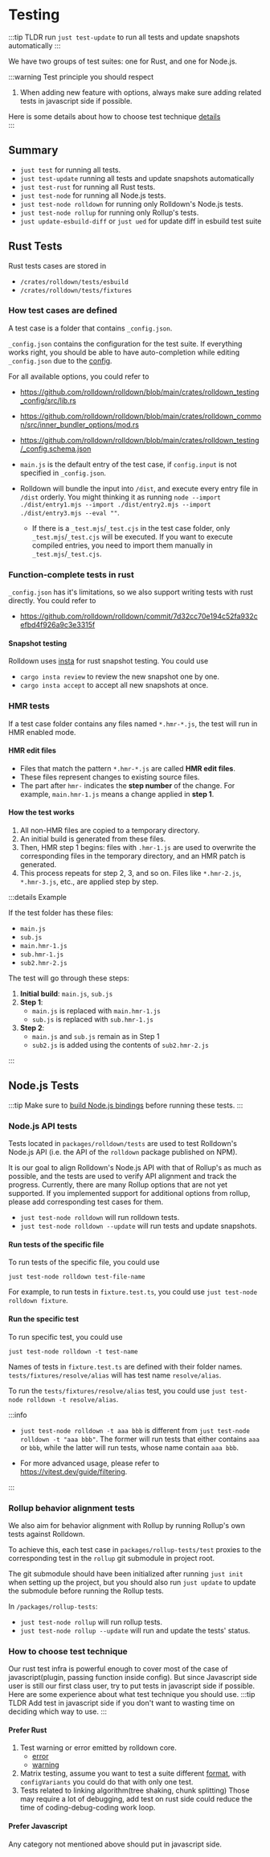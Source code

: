 # Testing

:::tip TLDR
run `just test-update` to run all tests and update snapshots automatically
:::

We have two groups of test suites: one for Rust, and one for Node.js.

:::warning Test principle you should respect

1. When adding new feature with options, always make sure adding related tests in javascript side if possible.

Here is some details about how to choose test technique [details](#how-to-choose-test-technique)\
:::

## Summary

- `just test` for running all tests.
- `just test-update` running all tests and update snapshots automatically
- `just test-rust` for running all Rust tests.
- `just test-node` for running all Node.js tests.
- `just test-node rolldown` for running only Rolldown's Node.js tests.
- `just test-node rollup` for running only Rollup's tests.
- `just update-esbuild-diff` or `just ued` for update diff in esbuild test suite

## Rust Tests

Rust tests cases are stored in

- `/crates/rolldown/tests/esbuild`
- `/crates/rolldown/tests/fixtures`

### How test cases are defined

A test case is a folder that contains `_config.json`.

`_config.json` contains the configuration for the test suite. If everything works right, you should be able to have auto-completion while editing `_config.json` due to the [config](https://github.com/rolldown/rolldown/blob/main/.vscode/settings.json#L36-L40).

For all available options, you could refer to

- https://github.com/rolldown/rolldown/blob/main/crates/rolldown_testing_config/src/lib.rs
- https://github.com/rolldown/rolldown/blob/main/crates/rolldown_common/src/inner_bundler_options/mod.rs
- https://github.com/rolldown/rolldown/blob/main/crates/rolldown_testing/_config.schema.json

- `main.js` is the default entry of the test case, if `config.input` is not specified in `_config.json`.
- Rolldown will bundle the input into `/dist`, and execute every entry file in `/dist` orderly. You might thinking it as running `node --import ./dist/entry1.mjs --import ./dist/entry2.mjs --import ./dist/entry3.mjs --eval ""`.
  - If there is a `_test.mjs`/`_test.cjs` in the test case folder, only `_test.mjs`/`_test.cjs` will be executed. If you want to execute compiled entries, you need to import them manually in `_test.mjs`/`_test.cjs`.

### Function-complete tests in rust

`_config.json` has it's limitations, so we also support writing tests with rust directly. You could refer to

- https://github.com/rolldown/rolldown/commit/7d32cc70e194c52fa932cefbd4f926a9c3e3315f

#### Snapshot testing

Rolldown uses [insta](https://insta.rs/docs/cli/) for rust snapshot testing. You could use

- `cargo insta review` to review the new snapshot one by one.
- `cargo insta accept` to accept all new snapshots at once.

### HMR tests

If a test case folder contains any files named `*.hmr-*.js`, the test will run in HMR enabled mode.

#### HMR edit files

- Files that match the pattern `*.hmr-*.js` are called **HMR edit files**.
- These files represent changes to existing source files.
- The part after `hmr-` indicates the **step number** of the change. For example, `main.hmr-1.js` means a change applied in **step 1**.

#### How the test works

1. All non-HMR files are copied to a temporary directory.
2. An initial build is generated from these files.
3. Then, HMR step 1 begins: files with `.hmr-1.js` are used to overwrite the corresponding files in the temporary directory, and an HMR patch is generated.
4. This process repeats for step 2, 3, and so on. Files like `*.hmr-2.js`, `*.hmr-3.js`, etc., are applied step by step.

:::details Example

If the test folder has these files:

- `main.js`
- `sub.js`
- `main.hmr-1.js`
- `sub.hmr-1.js`
- `sub2.hmr-2.js`

The test will go through these steps:

1. **Initial build**: `main.js`, `sub.js`
2. **Step 1**:
   - `main.js` is replaced with `main.hmr-1.js`
   - `sub.js` is replaced with `sub.hmr-1.js`
3. **Step 2**:
   - `main.js` and `sub.js` remain as in Step 1
   - `sub2.js` is added using the contents of `sub2.hmr-2.js`

:::

## Node.js Tests

:::tip
Make sure to [build Node.js bindings](./building-and-running.md) before running these tests.
:::

### Node.js API tests

Tests located in `packages/rolldown/tests` are used to test Rolldown's Node.js API (i.e. the API of the `rolldown` package published on NPM).

It is our goal to align Rolldown's Node.js API with that of Rollup's as much as possible, and the tests are used to verify API alignment and track the progress. Currently, there are many Rollup options that are not yet supported. If you implemented support for additional options from rollup, please add corresponding test cases for them.

- `just test-node rolldown` will run rolldown tests.
- `just test-node rolldown --update` will run tests and update snapshots.

#### Run tests of the specific file

To run tests of the specific file, you could use

```shell
just test-node rolldown test-file-name
```

For example, to run tests in `fixture.test.ts`, you could use `just test-node rolldown fixture`.

#### Run the specific test

To run specific test, you could use

```shell
just test-node rolldown -t test-name
```

Names of tests in `fixture.test.ts` are defined with their folder names. `tests/fixtures/resolve/alias` will has test name `resolve/alias`.

To run the `tests/fixtures/resolve/alias` test, you could use `just test-node rolldown -t resolve/alias`.

:::info

- `just test-node rolldown -t aaa bbb` is different from `just test-node rolldown -t "aaa bbb"`. The former will run tests that either contains `aaa` or `bbb`, while the latter will run tests, whose name contain `aaa bbb`.

- For more advanced usage, please refer to https://vitest.dev/guide/filtering.

:::

### Rollup behavior alignment tests

We also aim for behavior alignment with Rollup by running Rollup's own tests against Rolldown.

To achieve this, each test case in `packages/rollup-tests/test` proxies to the corresponding test in the `rollup` git submodule in project root.

The git submodule should have been initialized after running `just init` when setting up the project, but you should also run `just update` to update the submodule before running the Rollup tests.

In `/packages/rollup-tests`:

- `just test-node rollup` will run rollup tests.
- `just test-node rollup --update` will run and update the tests' status.

### How to choose test technique

Our rust test infra is powerful enough to cover most of the case of javascript(plugin, passing function inside config).
But since Javascript side user is still our first class user, try to put tests in javascript side if possible.
Here are some experience about what test technique you should use.
:::tip TLDR
Add test in javascript side if you don't want to wasting time on deciding which way to use.
:::

#### Prefer Rust

1. Test warning or error emitted by rolldown core.
   - [error](https://github.com/rolldown/rolldown/blob/568197a06444809bf44642d88509313ee2735594/crates/rolldown/tests/rolldown/errors/assign_to_import/artifacts.snap?plain=1#L2-L54)
   - [warning](https://github.com/rolldown/rolldown/blob/568197a06444809bf44642d88509313ee2735594/crates/rolldown/tests/rolldown/warnings/eval/artifacts.snap?plain=1#L1-L28)
2. Matrix testing, assume you want to test a suite different [format](https://github.com/rolldown/rolldown/blob/568197a06444809bf44642d88509313ee2735594/crates/rolldown/tests/rolldown/topics/bundler_esm_cjs_tests/4/_config.json?plain=1#L1-L21), with `configVariants` you could do that with only one test.
3. Tests related to linking algorithm(tree shaking, chunk splitting) Those may require a lot of debugging, add test on rust side could reduce the time of coding-debug-coding work loop.

#### Prefer Javascript

Any category not mentioned above should put in javascript side.
